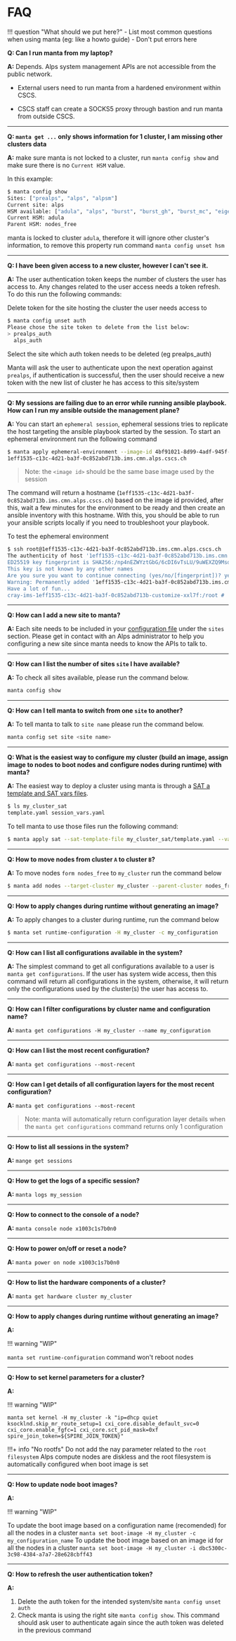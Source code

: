 # FAQ

!!! question "What should we put here?"
    - List most common questions when using manta (eg: like a howto guide)
    - Don't put errors here

**Q: Can I run manta from my laptop?**

**A:** Depends. Alps system management APIs are not accessible from the public network.

- External users need to run manta from a hardened environment within CSCS.

- CSCS staff can create a SOCKS5 proxy through bastion and run manta from outside CSCS.

---

**Q: `manta get ...` only shows information for 1 cluster, I am missing other clusters data**

**A:** make sure manta is not locked to a cluster, run `manta config show` and make sure there is no `Current HSM` value.

In this example:
```bash
$ manta config show
Sites: ["prealps", "alps", "alpsm"]
Current site: alps
HSM available: ["adula", "alps", "burst", "burst_gh", "burst_mc", "eiger", "fora", "nodes_free", "psidev", "psidev_cn", "psidev_uan", "psitds", "psitds_cn", "psitds_uan", "zinal", "zinal_cta", "zinal_moleson_tds", "zinal_tds", "zinal_zinal"]
Current HSM: adula
Parent HSM: nodes_free
```
manta is locked to cluster `adula`, therefore it will ignore other cluster's information, to remove this property run command `manta config unset hsm`

---

**Q: I have been given access to a new cluster, however I can't see it.**

**A:** The user authentication token keeps the number of clusters the user has access to. Any changes related to the user access needs a token refresh. To do this run the following commands:

Delete token for the site hosting the cluster the user needs access to

```bash
$ manta config unset auth
Please chose the site token to delete from the list below:
> prealps_auth
  alps_auth
```

Select the site which auth token needs to be deleted (eg prealps_auth)

Manta will ask the user to authenticate upon the next operation against `prealps`, if authentication is successful, then the user should receive a new token with the new list of cluster he has access to this site/system

---

**Q: My sessions are failing due to an error while running ansible playbook. How can I run my ansible outside the management plane?**

**A:** You can start an `ephemeral session`, ephemeral sessions tries to replicate the host targeting the ansible playbook started by the session. To start an ephemeral environment run the following command

```bash
$ manta apply ephemeral-environment --image-id 4bf91021-8d99-4adf-945f-46de2ff50a3d
1eff1535-c13c-4d21-ba3f-0c852abd713b.ims.cmn.alps.cscs.ch
```

> Note: the `<image id>` should be the same base image used by the session

The command will return a hostname (`1eff1535-c13c-4d21-ba3f-0c852abd713b.ims.cmn.alps.cscs.ch`) based on the image id provided, after this, wait a few minutes for the environment to be ready and then create an ansible inventory with this hostname. With this, you should be able to run your ansible scripts locally if you need to troubleshoot your playbook.

To test the ephemeral environment

```bash
$ ssh root@1eff1535-c13c-4d21-ba3f-0c852abd713b.ims.cmn.alps.cscs.ch
The authenticity of host '1eff1535-c13c-4d21-ba3f-0c852abd713b.ims.cmn.alps.cscs.ch (148.187.109.148)' can't be established.
ED25519 key fingerprint is SHA256:/np4nEZWYztGbG/6cDI6vTsLU/9uWEXZQ9Msd/DJGNY.
This key is not known by any other names
Are you sure you want to continue connecting (yes/no/[fingerprint])? yes
Warning: Permanently added '1eff1535-c13c-4d21-ba3f-0c852abd713b.ims.cmn.alps.cscs.ch' (ED25519) to the list of known hosts.
Have a lot of fun...
cray-ims-1eff1535-c13c-4d21-ba3f-0c852abd713b-customize-xxl7f:/root #
```

---

**Q: How can I add a new site to manta?**

**A:** Each site needs to be included in your [configuration file](configuration.md) under the `sites` section. Please get in contact with an Alps administrator to help you configuring a new site since manta needs to know the APIs to talk to.

---

**Q: How can I list the number of sites `site` I have available?**

**A:** To check all sites available, please run the command below.

```bash
manta config show
```

---

**Q: How can I tell manta to switch from one `site` to another?**

**A:** To tell manta to talk to `site name` please run the command below.

```bash
manta config set site <site name>
```

---

**Q: What is the easiest way to configure my cluster (build an image, assign image to nodes to boot nodes and configure nodes during runtime) with manta?**

**A:** The easiest way to deploy a cluster using manta is through a [SAT a template and SAT vars files](cluster_mgmt_with_sat_file.yml).

```bash
$ ls my_cluster_sat
template.yaml session_vars.yaml
```

To tell manta to use those files run the following command:

```bash
$ manta apply sat --sat-template-file my_cluster_sat/template.yaml --values-file my_cluster_sat/session_vars.yaml
```

---

**Q: How to move nodes from cluster `A` to cluster `B`?**

**A:** To move nodes `form nodes_free` to `my_cluster` run the command below

```bash
$ manta add nodes --target-cluster my_cluster --parent-cluster nodes_free --no-dryrun x1003c1s7b0n0,x1003c1s7b0n1,x1003c1s7b1n0
```

---

**Q: How to apply changes during runtime without generating an image?**

**A:** To apply changes to a cluster during runtime, run the command below

```bash
$ manta set runtime-configuration -H my_cluster -c my_configuration
```

---

**Q: How can I list all configurations available in the system?**

**A:** The simplest command to get all configurations available to a user is `manta get configurations`. If the user has system wide access, then this command will return all configurations in the system, otherwise, it will return only the configurations used by the cluster(s) the user has access to.

---

**Q: How can I filter configurations by cluster name and configuration name?**

**A:** `manta get configurations -H my_cluster --name my_configuration`

---

**Q:  How can I list the most recent configuration?**

**A:** `manta get configurations --most-recent`

---

**Q: How can I get details of all configuration layers for the most recent configuration?**

**A:** `manta get configurations --most-recent`

> Note: manta will automatically return configuration layer details when the `manta get configurations` command returns only 1 configuration

---

**Q: How to list all sessions in the system?**

**A:** `mange get sessions`

---

**Q: How to get the logs of a specific session?**

**A:** `manta logs my_session`


---

**Q: How to connect to the console of a node?**

**A:** `manta console node x1003c1s7b0n0`

---

**Q: How to power on/off or reset a node?**

**A:** `manta power on node x1003c1s7b0n0`

---

**Q: How to list the hardware components of a cluster?**

**A:** `manta get hardware cluster my_cluster`

---

**Q: How to apply changes during runtime without generating an image?**

**A:** 

!!! warning "WIP"

`manta set runtime-configuration` command won't reboot nodes

---

**Q: How to set kernel parameters for a cluster?**

**A:** 

!!! warning "WIP"

`manta set kernel -H my_cluster -k "ip=dhcp quiet ksocklnd.skip_mr_route_setup=1 cxi_core.disable_default_svc=0 cxi_core.enable_fgfc=1 cxi_core.sct_pid_mask=0xf spire_join_token=${SPIRE_JOIN_TOKEN}"`

!!!+ info "No rootfs"
      Do not add the nay parameter related to the `root filesystem` Alps compute nodes are diskless and the root filesystem is automatically configured when boot image is set

---

**Q: How to update node boot images?**

**A:** 

!!! warning "WIP"

To update the boot image based on a configuration name (recomended) for all the nodes in a cluster `manta set boot-image -H my_cluster -c my_configuration_name`
To update the boot image based on an image id for all the nodes in a cluster `manta set boot-image -H my_cluster -i dbc5300c-3c98-4384-a7a7-28e628cbff43`

---

**Q: How to refresh the user authentication token?**

**A:** 

1. Delete the auth token for the intended system/site `manta config unset auth`
2. Check manta is using the right site `manta config show`. This command should ask user to authenticate again since the auth token was deleted in the previous command


